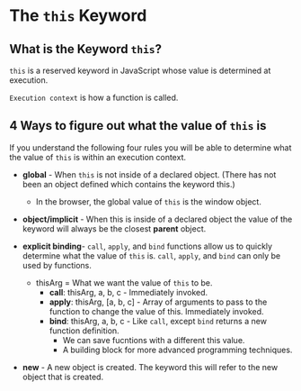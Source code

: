 # The `this` Keyword

## What is the Keyword `this`?

`this` is a reserved keyword in JavaScript whose value is determined at execution.

`Execution context` is how a function is called.

## 4 Ways to figure out what the value of `this` is

If you understand the following four rules you will be able to determine what the value of `this` is within an execution context. 

- **global** - When `this` is not inside of a declared object. (There has not been an object defined which contains the keyword this.)
    - In the browser, the global value of `this` is the window object.

- **object/implicit** - When this is inside of a declared object the value of the keyword will always be the closest **parent** object.

- **explicit binding**- `call`, `apply`, and `bind` functions allow us to quickly determine what the value of `this` is. `call`, `apply`, and `bind` can only be used by functions.
    -  thisArg = What we want the value of `this` to be.
        - **call**: thisArg, a, b, c - Immediately invoked.
        - **apply**: thisArg, [a, b, c] - Array of arguments to pass to the function to change the value of this. Immediately invoked.
        - **bind**: thisArg, a, b, c - Like `call`, except `bind` returns a new function definition.
            - We can save fucntions with a different this value.
            - A building block for more advanced programming techniques.

- **new** - A new object is created. The keyword this will refer to the new object that is created.